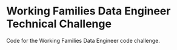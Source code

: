 # Working Families Data Engineer Technical Challenge 
Code for the Working Families Data Engineer code challenge. 
